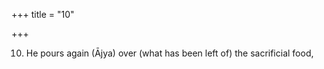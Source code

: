 +++
title = "10"

+++

10. He pours again (Ājya) over (what has been left of) the sacrificial food,
